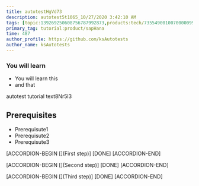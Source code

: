 ```yaml
---
title: autotestHgVd73
description: autotest5t1065_10/27/2020 3:42:10 AM
tags: [topic:139269250608756787992873,products:tech/73554900100700000996,tutorial:experience/advanced]
primary_tag: tutorial:product/sapHana
time: 487
author_profile: https://github.com/ksAutotests
author_name: ksAutotests
---
```

### You will learn
- You will learn this
- and that

autotest tutorial text8Nr5l3

## Prerequisites
- Prerequisute1
- Prerequisute2
- Prerequisute3

[ACCORDION-BEGIN [](First step)]
[DONE]
[ACCORDION-END]

[ACCORDION-BEGIN [](Second step)]
[DONE]
[ACCORDION-END]

[ACCORDION-BEGIN [](Third step)]
[DONE]
[ACCORDION-END]

